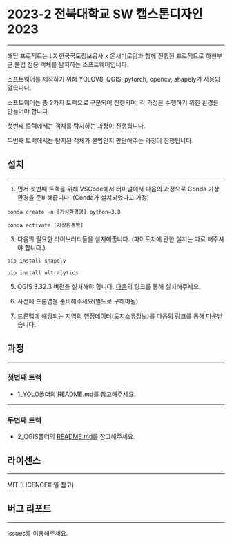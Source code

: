 # 2023-2 전북대학교 SW 캡스톤디자인 2023
---

해당 프로젝트는 LX 한국국토정보공사 x 온새미로팀과 함께 진행된 프로젝트로 하천부근 불법 점용 객체를 탐지하는 소프트웨어입니다.

소프트웨어를 제작하기 위해 YOLOV8, QGIS, pytorch, opencv, shapely가 사용되었습니다.

소프트웨어는 총 2가지 트랙으로 구분되어 진행되며, 각 과정을 수행하기 위한 환경을 만들어야 합니다.

첫번째 트랙에서는 객체를 탐지하는 과정이 진행됩니다.

두번째 트랙에서는 탐지된 객체가 불법인지 판단해주는 과정이 진행됩니다.


## 설치
---

1. 먼저 첫번째 트랙을 위해 VSCode에서 터미널에서 다음의 과정으로 Conda 가상환경을 준비해줍니다. (Conda가 설치되었다고 가정)

```"
conda create -n [가상환경명] python=3.8
```
```"
conda activate [가상환경명]
```
   
3. 다음의 필요한 라이브러리들을 설치해줍니다. (파이토치에 관한 설치는 따로 해주셔야 합니다.)

```"
pip install shapely
```
```"
pip install ultralytics
```
   
5. QGIS 3.32.3 버전을 설치해야 합니다. [다음](https://download.qgis.org/downloads/)의 링크를 통해 설치해주세요.
   
6. 사전에 드론맵을 준비해주세요(별도로 구해야됨)
   
7. 드론맵에 해당되는 지역의 행정데이터(토지소유정보)를 다음의 [링크](http://openapi.nsdi.go.kr/nsdi/index.do)를 통해 다운받습니다.
   

## 과정
---

### 첫번째 트랙
+ 1_YOLO폴더의 [README.md](https://github.com/tjdeo1102/JBNU_Capstone-2023/blob/main/1_YOLO/README.md)를 참고해주세요.
   
---
### 두번째 트랙
+ 2_QGIS폴더의 [README.md](https://github.com/tjdeo1102/JBNU_Capstone-2023/tree/main/2_QGIS)를 참고해주세요.


## 라이센스
---

MIT (LICENCE파일 참고)


## 버그 리포트
---

Issues를 이용해주세요.
